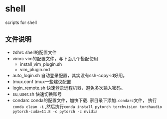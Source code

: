 # shell
scripts for shell

## 文件说明
- zshrc shell的配置文件
- vimrc vim的配置文件，与下面几个搭配使用
  - install_vim_plugin.sh
  - vim_plugin.md
- auto_login.sh 自动登录配置，其实没有ssh-copy-id好用。
- tmux.conf tmux一些建议配置
- login_remote.sh 快速登录远程机器，避免多次输入密码。
- su_user.sh 快速切换账号
- condarc conda的配置文件，加快下载. 家目录下添加`.condarc`文件， 执行`conda clean -i` ,然后执行`conda install pytorch torchvision torchaudio pytorch-cuda=11.8 -c pytorch -c nvidia`

